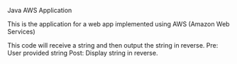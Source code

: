 Java AWS Application

This is the application for a web app implemented using AWS (Amazon Web Services)

This code will receive a string and then output the string in reverse.
Pre: User provided string
Post: Display string in reverse.
